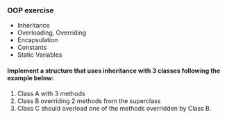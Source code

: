 ### OOP exercise

- Inheritance
- Overloading, Overriding
- Encapsulation
- Constants
- Static Variables

#### Implement a structure that uses inheritance with 3 classes following the example below:

1. Class A with 3 methods
2. Class B overriding 2 methods from the superclass
3. Class C should overload one of the methods overridden by Class B.